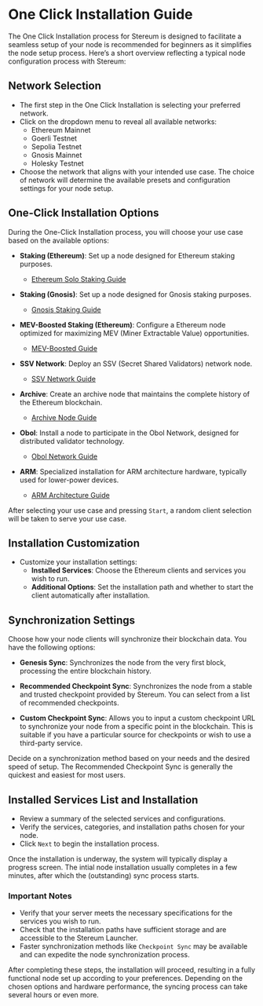 # One Click Installation Guide

The One Click Installation process for Stereum is designed to facilitate a seamless setup of your node is recommended for beginners as it simplifies the node setup process. Here’s a short overview reflecting a typical node configuration process with Stereum:

## Network Selection

- The first step in the One Click Installation is selecting your preferred network.
- Click on the dropdown menu to reveal all available networks:
  - Ethereum Mainnet
  - Goerli Testnet
  - Sepolia Testnet
  - Gnosis Mainnet
  - Holesky Testnet
- Choose the network that aligns with your intended use case. The choice of network will determine the available presets and configuration settings for your node setup.
## One-Click Installation Options

During the One-Click Installation process, you will choose your use case based on the available options:

- **Staking (Ethereum)**: Set up a node designed for Ethereum staking purposes.
  - [Ethereum Solo Staking Guide](./02-installation/01-use-case-guides/01-staking/00-ethereum/01-ethereum-solo-staking.md)

- **Staking (Gnosis)**: Set up a node designed for Gnosis staking purposes. 
  - [Gnosis Staking Guide](./02-installation/01-use-case-guides/01-staking/01-gnosis/01-gnosis-staking.md)

- **MEV-Boosted Staking (Ethereum)**: Configure a Ethereum node optimized for maximizing MEV (Miner Extractable Value) opportunities.
  - [MEV-Boosted Guide](./02-installation/01-use-case-guides/01-staking/00-ethereum/03-ethereum-solo-staking-with-mev-boost.md)

- **SSV Network**: Deploy an SSV (Secret Shared Validators) network node.
  - [SSV Network Guide](./02-installation/03-node-operator/01-ssv-network/01-ssv-network-node-operator.md)

- **Archive**: Create an archive node that maintains the complete history of the Ethereum blockchain.
  - [Archive Node Guide](./02-installation/02-blockchain-data/01-installation-archive-node.md)

- **Obol**: Install a node to participate in the Obol Network, designed for distributed validator technology.
  - [Obol Network Guide](./02-installation/01-use-case-guides/03-node-operator/01-lido/01-lido-sdvtn-obol.md)

- **ARM**: Specialized installation for ARM architecture hardware, typically used for lower-power devices.
  - [ARM Architecture Guide](./02-installation/01-use-case-guides/01-staking/00-ethereum/02-ethereum-solo-staking-on-ARM.md)


After selecting your use case and pressing `Start`, a random client selection will be taken to serve your use case.


## Installation Customization

- Customize your installation settings:
  - **Installed Services**: Choose the Ethereum clients and services you wish to run.
  - **Additional Options**: Set the installation path and whether to start the client automatically after installation.

## Synchronization Settings

Choose how your node clients will synchronize their blockchain data. You have the following options:

- **Genesis Sync**: Synchronizes the node from the very first block, processing the entire blockchain history.

- **Recommended Checkpoint Sync**: Synchronizes the node from a stable and trusted checkpoint provided by Stereum. You can select from a list of recommended checkpoints.

- **Custom Checkpoint Sync**: Allows you to input a custom checkpoint URL to synchronize your node from a specific point in the blockchain. This is suitable if you have a particular source for checkpoints or wish to use a third-party service.

Decide on a synchronization method based on your needs and the desired speed of setup. The Recommended Checkpoint Sync is generally the quickest and easiest for most users.

## Installed Services List and Installation

- Review a summary of the selected services and configurations.
- Verify the services, categories, and installation paths chosen for your node.
- Click `Next` to begin the installation process.

Once the installation is underway, the system will typically display a progress screen. The intial node installation usually completes in a few minutes, after which the (outstanding) sync process starts. 

### Important Notes

- Verify that your server meets the necessary specifications for the services you wish to run.
- Check that the installation paths have sufficient storage and are accessible to the Stereum Launcher.
- Faster synchronization methods like `Checkpoint Sync` may be available and can expedite the node synchronization process.

After completing these steps, the installation will proceed, resulting in a fully functional node set up according to your preferences. Depending on the chosen options and hardware performance, the syncing process can take several hours or even more.


